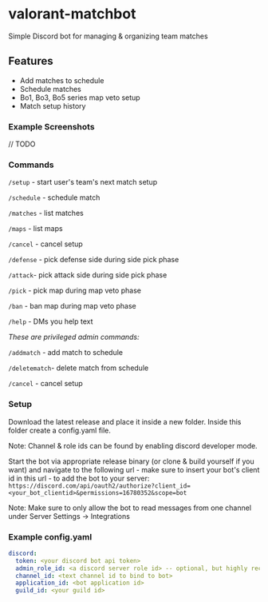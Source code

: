 # valorant-matchbot

Simple Discord bot for managing & organizing team matches

## Features

- Add matches to schedule
- Schedule matches
- Bo1, Bo3, Bo5 series map veto setup
- Match setup history

### Example Screenshots

// TODO

### Commands

`/setup` - start user's team's next match setup

`/schedule` - schedule match

`/matches` - list matches

`/maps` - list maps

`/cancel` - cancel setup

`/defense` - pick defense side during side pick phase

`/attack`- pick attack side during side pick phase

`/pick` - pick map during map veto phase

`/ban` - ban map during map veto phase

`/help` - DMs you help text

_These are privileged admin commands:_

`/addmatch` - add match to schedule

`/deletematch`- delete match from schedule

`/cancel` - cancel setup

### Setup

Download the latest release and place it inside a new folder. Inside this folder create a config.yaml file.

Note: Channel & role ids can be found by enabling discord developer mode.

Start the bot via appropriate release binary (or clone & build yourself if you want) and navigate to the following url - make sure to insert your bot's client id in this url - to add the bot to your server: `https://discord.com/api/oauth2/authorize?client_id=<your_bot_clientid>&permissions=16780352&scope=bot`

Note: Make sure to only allow the bot to read messages from one channel under Server Settings -> Integrations

### Example config.yaml

```yaml
discord:
  token: <your discord bot api token>
  admin_role_id: <a discord server role id> -- optional, but highly recommended!!!
  channel_id: <text channel id to bind to bot>
  application_id: <bot application id>
  guild_id: <your guild id>
```
